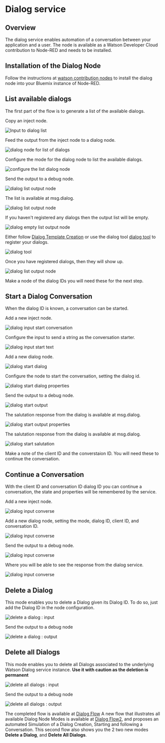 # Dialog service

## Overview
The dialog service enables automation of a conversation between your application and a user. The node is available
as a Watson Developer Cloud contribution to Node-RED and needs to be installed. 

## Installation of the Dialog Node
Follow the instructions at [watson contribution nodes](/watson_contribution_nodes/README.md) 
to install the dialog node into your Bluemix instance of Node-RED. 

## List available dialogs
The first part of the flow is to generate a list of the available dialogs. 

Copy an inject node.

![Input to dialog list](images/dialog_list_input.png)

Feed the output from the inject node to a dialog node.

![dialog node for list of dialogs](images/dialog_list_dialog_node.png)

Configure the mode for the dialog node to list the available dialogs.

![configure the list dialog node](images/dialog_list_dialog_node_properties.png)

Send the output to a debug node.

![dialog list output node](images/dialog_list_output.png)

The list is available at msg.dialog.

![dialog list output node](images/dialog_list_output_properties.png)

If you haven't registered any dialogs then the output list will be empty.

![dialog empty list output node](images/dialog_list_results_no_dialogs.png)

Either follow [Dialog Template Creation](../dialog_template_creation/README.md) or use
the dialog tool [dialog tool](https://github.com/watson-developer-cloud/dialog-tool) to register
your dialogs. 

![dialog tool](images/dialog_dialog_tool.png)

Once you have registered dialogs, then they will show up.

![dialog list output node](images/dialog_list_results_found_dialogs.png)

Make a node of the dialog IDs you will need these for the next step.

## Start a Dialog Conversation
When the dialog ID is known, a conversation can be started.

Add a new inject node.

![dialog input start conversation](images/dialog_start_input.png)

Configure the input to send a string as the conversation starter.

![dialog input start text](images/dialog_start_input_properties.png)

Add a new dialog node.

![dialog start dialog](images/dialog_start_dialog.png)
 
Configure the node to start the conversation, setting the dialog id.

![dialog start dialog properties](images/dialog_start_dialog_properties.png)

Send the output to a debug node.

![dialog start output](images/dialog_start_output.png)

The salutation response from the dialog is available at msg.dialog.

![dialog start output properties](images/dialog_start_output_properties.png)

The salutation response from the dialog is available at msg.dialog.

![dialog start salutation](images/dialog_start_results.png)

Make a note of the client ID and the converstaion ID. You will need these to continue the conversation.

## Continue a Conversation
With the client ID and conversation ID dialog ID you can continue a conversation, the state and properties
will be remembered by the service. 

Add a new inject node.

![dialog input converse](images/dialog_converse_input.png)

Add a new dialog node, setting the mode, dialog ID, client ID, and conversation ID.

![dialog input converse](images/dialog_converse_dialog.png)

Send the output to a debug node. 

![dialog input converse](images/dialog_converse_output.png)

Where you will be able to see the response from the dialog service. 

![dialog input converse](images/dialog_converse_results.png)

## Delete a Dialog
This mode enables you to delete a Dialog given its Dialog ID. To do so, just add the Dialog ID in the node configuration.

![delete a dialog : input](images/dialog_delete_input.png)

Send the output to a debug node

![delete a dialog : output](images/dialog_delete_output.png)

## Delete all Dialogs
This mode enables you to delete all Dialogs associated to the underlying Watson Dialog service instance. <b>Use it with caution as the deletion is permanent</b>

![delete all dialogs : input](images/dialog_delete_all_input.png)

Send the output to a debug node

![delete all dialogs : output](images/dialog_delete_all_output.png)


The completed flow is available at [Dialog Flow](dialog_flow.json)
A new flow that illustrates all available Dialog Node Modes is available at [Dialog Flow2](dialog_flow2.json), and proposes an automated Simulation of a Dialog Creation, Starting and following a Conversation. This second flow also shows you the 2 two new modes <b>Delete a Dialog</b>, and <b>Delete All Dialogs</b>.

